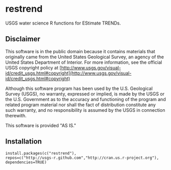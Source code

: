 restrend
========

USGS water science R functions for EStimate TRENDs.

Disclaimer
----------
This software is in the public domain because it contains materials that originally came from the United States Geological Survey, an agency of the United States Department of Interior. For more information, see the official USGS copyright policy at [http://www.usgs.gov/visual-id/credit_usgs.html#copyright](http://www.usgs.gov/visual-id/credit_usgs.html#copyright)

Although this software program has been used by the U.S. Geological Survey (USGS), no warranty, expressed or implied, is made by the USGS or the U.S. Government as to the accuracy and functioning of the program and related program material nor shall the fact of distribution constitute any such warranty, and no responsibility is assumed by the USGS in connection therewith.

This software is provided "AS IS."

Installation
----------

    install.packages(c("restrend"), 
    repos=c("http://usgs-r.github.com","http://cran.us.r-project.org"), 
    dependencies=TRUE)